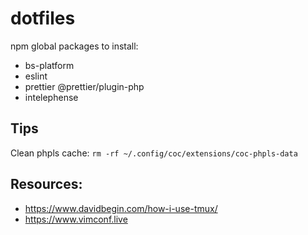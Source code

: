 # dotfiles

npm global packages to install:

- bs-platform
- eslint
- prettier @prettier/plugin-php
- intelephense

## Tips

Clean phpls cache: `rm -rf ~/.config/coc/extensions/coc-phpls-data`

## Resources:

- https://www.davidbegin.com/how-i-use-tmux/
- https://www.vimconf.live

